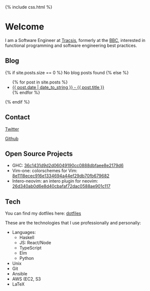 ---
---

{% include css.html %}


# Welcome

I am a Software Engineer at <a href="https://www.tracsis.com/">Tracsis</a>, formerly at the <a href="https://www.bbc.co.uk">BBC</a>, interested in functional programming and software engineering best practices.
  
## Blog 
 
{% if site.posts.size == 0 %}
  No blog posts found
{% else %}
  <ul>
    {% for post in site.posts %}
      <li>
        <a href="{{ post.url }}">{{ post.date | date_to_string }} - {{ post.title }}</a>
      </li>
    {% endfor %}
  </ul>
{% endif %}

## Contact

[Twitter](https://twitter.com/chris__bacon)

[Github](https://github.com/chris-bacon)

## Open Source Projects

- GHC: <a href="https://github.com/ghc/ghc/commit/36c1431d9d2d06049190cc0888dbfaee8e2179d6">36c1431d9d2d06049190cc0888dbfaee8e2179d6</a>
- Vim-one: colorschemes for Vim: <a href="https://github.com/rakr/vim-one/commit/8e1118ecec916e1334694a44ef29db70fb679682">8e1118ecec916e1334694a44ef29db70fb679682</a>
- Intero-neovim: an intero plugin for neovim: <a href="https://github.com/parsonsmatt/intero-neovim/commit/26d340ab0d6e8d40cbafaf72dac0588ae901c117">26d340ab0d6e8d40cbafaf72dac0588ae901c117</a>

## Tech

You can find my dotfiles here: <a href="http://github.com/chris-bacon/config">dotfiles</a>

These are the technologies that I use professionally and personally:

- Languages:
   - Haskell
   - JS: React/Node
   - TypeScript
   - Elm
   - Python
- Unix
- Git
- Ansible
- AWS (EC2, S3
- LaTeX
